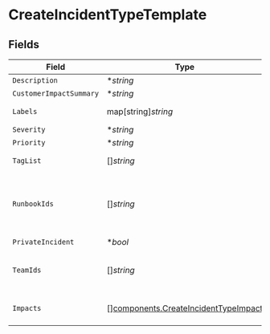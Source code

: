 # CreateIncidentTypeTemplate


## Fields

| Field                                                                                        | Type                                                                                         | Required                                                                                     | Description                                                                                  |
| -------------------------------------------------------------------------------------------- | -------------------------------------------------------------------------------------------- | -------------------------------------------------------------------------------------------- | -------------------------------------------------------------------------------------------- |
| `Description`                                                                                | **string*                                                                                    | :heavy_minus_sign:                                                                           | N/A                                                                                          |
| `CustomerImpactSummary`                                                                      | **string*                                                                                    | :heavy_minus_sign:                                                                           | N/A                                                                                          |
| `Labels`                                                                                     | map[string]*string*                                                                          | :heavy_minus_sign:                                                                           | A labels hash of keys and values                                                             |
| `Severity`                                                                                   | **string*                                                                                    | :heavy_minus_sign:                                                                           | N/A                                                                                          |
| `Priority`                                                                                   | **string*                                                                                    | :heavy_minus_sign:                                                                           | N/A                                                                                          |
| `TagList`                                                                                    | []*string*                                                                                   | :heavy_minus_sign:                                                                           | List of tags for the incident                                                                |
| `RunbookIds`                                                                                 | []*string*                                                                                   | :heavy_minus_sign:                                                                           | List of ids of Runbooks to attach to incidents created from this type                        |
| `PrivateIncident`                                                                            | **bool*                                                                                      | :heavy_minus_sign:                                                                           | N/A                                                                                          |
| `TeamIds`                                                                                    | []*string*                                                                                   | :heavy_minus_sign:                                                                           | List of ids of teams to be assigned to incidents                                             |
| `Impacts`                                                                                    | [][components.CreateIncidentTypeImpact](../../models/components/createincidenttypeimpact.md) | :heavy_minus_sign:                                                                           | An array of impact/condition combinations                                                    |